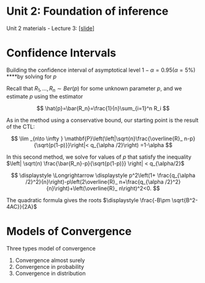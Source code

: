 # Unit 2: Foundation of inference

Unit 2 materials - Lecture 3: [[slide]](https://courses.edx.org/asset-v1:MITx+18.6501x+1T2022+type@asset+block@lectureslides_Chap2annotlast_attrib.pdf)

# Confidence Intervals

Building the confidence interval of asymptotical level $1-\alpha=0.95 (\alpha=5\%)$ ****by solving for $p$ 

Recall that $R_1,...,R_n \sim Ber(p)$ for some unknown parameter $p$, and we estimate $p$ using the estimator 

$$
\hat{p}=\bar{R_n}=\frac{1}{n}\sum_{i=1}^n R_i
$$

As in the method using a conservative bound, our starting point is the result of the CTL:

$$
\lim _{n\to \infty } \mathbf{P}\left(\left|\sqrt{n}\frac{\overline{R}_ n-p}{\sqrt{p(1-p)}}\right|< q_{\alpha /2}\right) =1-\alpha 
$$

In this second method, we solve for values of $p$ that satisfy the inequality  
$\left| \sqrt(n) \frac{\bar{R_n}-p}{\sqrt{p(1-p)}} \right| < q_{\alpha/2}$

$$
\displaystyle \Longrightarrow \displaystyle p^2\left(1+ \frac{q_{\alpha /2}^2}{n}\right)-p\left(2\overline{R}_ n+\frac{q_{\alpha /2}^2}{n}\right)+\left(\overline{R}_ n\right)^2<0.
$$

The quadratic formula gives the roots $\displaystyle \frac{-B\pm \sqrt{B^2-4AC}}{2A}$

# Models of Convergence

Three types model of convergence

1. Convergence almost surely
2. Convergence in probability
3. Convergence in distribution